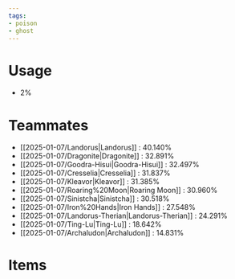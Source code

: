 ```yaml
---
tags:
- poison
- ghost
---
```

# Usage
- 2%
# Teammates
- [[2025-01-07/Landorus|Landorus]] : 40.140%
- [[2025-01-07/Dragonite|Dragonite]] : 32.891%
- [[2025-01-07/Goodra-Hisui|Goodra-Hisui]] : 32.497%
- [[2025-01-07/Cresselia|Cresselia]] : 31.837%
- [[2025-01-07/Kleavor|Kleavor]] : 31.385%
- [[2025-01-07/Roaring%20Moon|Roaring Moon]] : 30.960%
- [[2025-01-07/Sinistcha|Sinistcha]] : 30.518%
- [[2025-01-07/Iron%20Hands|Iron Hands]] : 27.548%
- [[2025-01-07/Landorus-Therian|Landorus-Therian]] : 24.291%
- [[2025-01-07/Ting-Lu|Ting-Lu]] : 18.642%
- [[2025-01-07/Archaludon|Archaludon]] : 14.831%
# Items